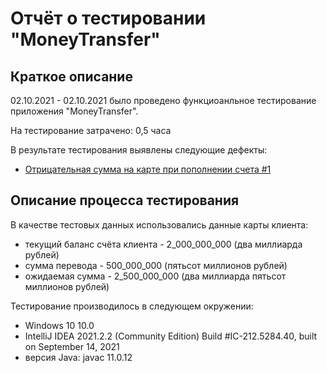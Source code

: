 # Отчёт о тестировании "MoneyTransfer"

## Краткое описание

02.10.2021 - 02.10.2021 было проведено функциоанльное тестирование приложения "MoneyTransfer".

На тестирование затрачено: 0,5 часа

В результате тестирования выявлены следующие дефекты:
* [Отрицательная сумма на карте при пополнении счета #1](https://github.com/NDmitrieva/1_MoneyTransfer/issues/1#issue-1013992566)


## Описание процесса тестирования

В качестве тестовых данных использовались данные карты клиента:
* текущий баланс счёта клиента - 2_000_000_000 (два миллиарда рублей)
* сумма перевода - 500_000_000 (пятьсот миллионов рублей)
* ожидаемая сумма - 2_500_000_000 (два миллиарда пятьсот миллионов рублей)

Тестирование производилось в следующем окружении:
* Windows 10 10.0
* IntelliJ IDEA 2021.2.2 (Community Edition)
  Build #IC-212.5284.40, built on September 14, 2021
* версия Java: javac 11.0.12
